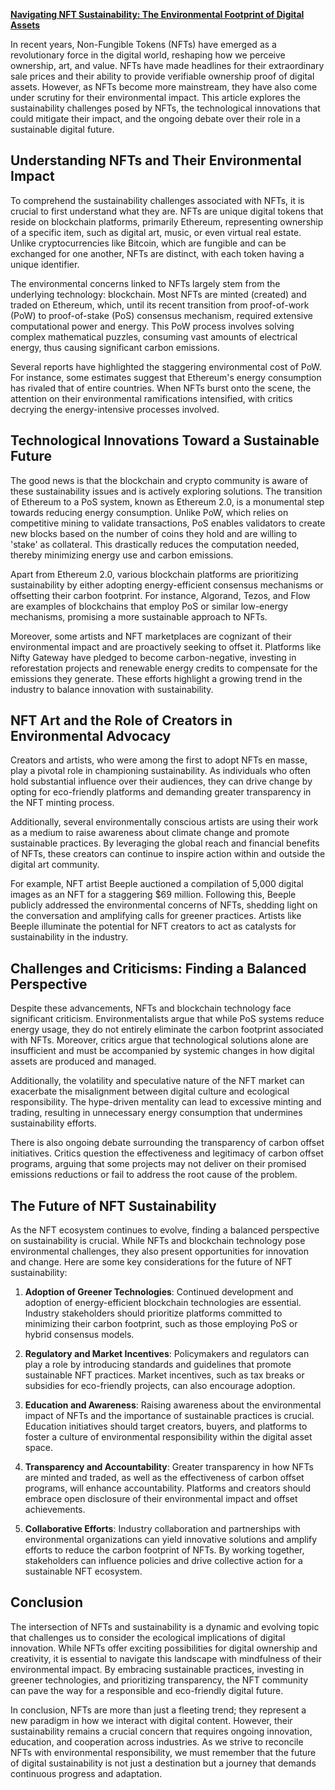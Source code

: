[**Navigating NFT Sustainability: The Environmental Footprint of Digital Assets**](https://www.example.com/full-article)

In recent years, Non-Fungible Tokens (NFTs) have emerged as a revolutionary force in the digital world, reshaping how we perceive ownership, art, and value. NFTs have made headlines for their extraordinary sale prices and their ability to provide verifiable ownership proof of digital assets. However, as NFTs become more mainstream, they have also come under scrutiny for their environmental impact. This article explores the sustainability challenges posed by NFTs, the technological innovations that could mitigate their impact, and the ongoing debate over their role in a sustainable digital future.

## Understanding NFTs and Their Environmental Impact

To comprehend the sustainability challenges associated with NFTs, it is crucial to first understand what they are. NFTs are unique digital tokens that reside on blockchain platforms, primarily Ethereum, representing ownership of a specific item, such as digital art, music, or even virtual real estate. Unlike cryptocurrencies like Bitcoin, which are fungible and can be exchanged for one another, NFTs are distinct, with each token having a unique identifier.

The environmental concerns linked to NFTs largely stem from the underlying technology: blockchain. Most NFTs are minted (created) and traded on Ethereum, which, until its recent transition from proof-of-work (PoW) to proof-of-stake (PoS) consensus mechanism, required extensive computational power and energy. This PoW process involves solving complex mathematical puzzles, consuming vast amounts of electrical energy, thus causing significant carbon emissions.

Several reports have highlighted the staggering environmental cost of PoW. For instance, some estimates suggest that Ethereum's energy consumption has rivaled that of entire countries. When NFTs burst onto the scene, the attention on their environmental ramifications intensified, with critics decrying the energy-intensive processes involved.

## Technological Innovations Toward a Sustainable Future

The good news is that the blockchain and crypto community is aware of these sustainability issues and is actively exploring solutions. The transition of Ethereum to a PoS system, known as Ethereum 2.0, is a monumental step towards reducing energy consumption. Unlike PoW, which relies on competitive mining to validate transactions, PoS enables validators to create new blocks based on the number of coins they hold and are willing to 'stake' as collateral. This drastically reduces the computation needed, thereby minimizing energy use and carbon emissions.

Apart from Ethereum 2.0, various blockchain platforms are prioritizing sustainability by either adopting energy-efficient consensus mechanisms or offsetting their carbon footprint. For instance, Algorand, Tezos, and Flow are examples of blockchains that employ PoS or similar low-energy mechanisms, promising a more sustainable approach to NFTs.

Moreover, some artists and NFT marketplaces are cognizant of their environmental impact and are proactively seeking to offset it. Platforms like Nifty Gateway have pledged to become carbon-negative, investing in reforestation projects and renewable energy credits to compensate for the emissions they generate. These efforts highlight a growing trend in the industry to balance innovation with sustainability.

## NFT Art and the Role of Creators in Environmental Advocacy

Creators and artists, who were among the first to adopt NFTs en masse, play a pivotal role in championing sustainability. As individuals who often hold substantial influence over their audiences, they can drive change by opting for eco-friendly platforms and demanding greater transparency in the NFT minting process.

Additionally, several environmentally conscious artists are using their work as a medium to raise awareness about climate change and promote sustainable practices. By leveraging the global reach and financial benefits of NFTs, these creators can continue to inspire action within and outside the digital art community.

For example, NFT artist Beeple auctioned a compilation of 5,000 digital images as an NFT for a staggering $69 million. Following this, Beeple publicly addressed the environmental concerns of NFTs, shedding light on the conversation and amplifying calls for greener practices. Artists like Beeple illuminate the potential for NFT creators to act as catalysts for sustainability in the industry.

## Challenges and Criticisms: Finding a Balanced Perspective

Despite these advancements, NFTs and blockchain technology face significant criticism. Environmentalists argue that while PoS systems reduce energy usage, they do not entirely eliminate the carbon footprint associated with NFTs. Moreover, critics argue that technological solutions alone are insufficient and must be accompanied by systemic changes in how digital assets are produced and managed.

Additionally, the volatility and speculative nature of the NFT market can exacerbate the misalignment between digital culture and ecological responsibility. The hype-driven mentality can lead to excessive minting and trading, resulting in unnecessary energy consumption that undermines sustainability efforts.

There is also ongoing debate surrounding the transparency of carbon offset initiatives. Critics question the effectiveness and legitimacy of carbon offset programs, arguing that some projects may not deliver on their promised emissions reductions or fail to address the root cause of the problem.

## The Future of NFT Sustainability

As the NFT ecosystem continues to evolve, finding a balanced perspective on sustainability is crucial. While NFTs and blockchain technology pose environmental challenges, they also present opportunities for innovation and change. Here are some key considerations for the future of NFT sustainability:

1. **Adoption of Greener Technologies**: Continued development and adoption of energy-efficient blockchain technologies are essential. Industry stakeholders should prioritize platforms committed to minimizing their carbon footprint, such as those employing PoS or hybrid consensus models.

2. **Regulatory and Market Incentives**: Policymakers and regulators can play a role by introducing standards and guidelines that promote sustainable NFT practices. Market incentives, such as tax breaks or subsidies for eco-friendly projects, can also encourage adoption.

3. **Education and Awareness**: Raising awareness about the environmental impact of NFTs and the importance of sustainable practices is crucial. Education initiatives should target creators, buyers, and platforms to foster a culture of environmental responsibility within the digital asset space.

4. **Transparency and Accountability**: Greater transparency in how NFTs are minted and traded, as well as the effectiveness of carbon offset programs, will enhance accountability. Platforms and creators should embrace open disclosure of their environmental impact and offset achievements.

5. **Collaborative Efforts**: Industry collaboration and partnerships with environmental organizations can yield innovative solutions and amplify efforts to reduce the carbon footprint of NFTs. By working together, stakeholders can influence policies and drive collective action for a sustainable NFT ecosystem.

## Conclusion

The intersection of NFTs and sustainability is a dynamic and evolving topic that challenges us to consider the ecological implications of digital innovation. While NFTs offer exciting possibilities for digital ownership and creativity, it is essential to navigate this landscape with mindfulness of their environmental impact. By embracing sustainable practices, investing in greener technologies, and prioritizing transparency, the NFT community can pave the way for a responsible and eco-friendly digital future.

In conclusion, NFTs are more than just a fleeting trend; they represent a new paradigm in how we interact with digital content. However, their sustainability remains a crucial concern that requires ongoing innovation, education, and cooperation across industries. As we strive to reconcile NFTs with environmental responsibility, we must remember that the future of digital sustainability is not just a destination but a journey that demands continuous progress and adaptation.
